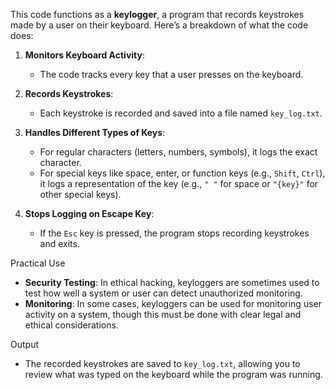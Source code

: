 This code functions as a **keylogger**, a program that records keystrokes made by a user on their keyboard. Here’s a breakdown of what the code does:

1. **Monitors Keyboard Activity**:
   - The code tracks every key that a user presses on the keyboard.

2. **Records Keystrokes**:
   - Each keystroke is recorded and saved into a file named `key_log.txt`.

3. **Handles Different Types of Keys**:
   - For regular characters (letters, numbers, symbols), it logs the exact character.
   - For special keys like space, enter, or function keys (e.g., `Shift`, `Ctrl`), it logs a representation of the key (e.g., `" "` for space or `"{key}"` for other special keys).

4. **Stops Logging on Escape Key**:
   - If the `Esc` key is pressed, the program stops recording keystrokes and exits.

Practical Use
- **Security Testing**: In ethical hacking, keyloggers are sometimes used to test how well a system or user can detect unauthorized monitoring.
- **Monitoring**: In some cases, keyloggers can be used for monitoring user activity on a system, though this must be done with clear legal and ethical considerations.

Output
- The recorded keystrokes are saved to `key_log.txt`, allowing you to review what was typed on the keyboard while the program was running.
